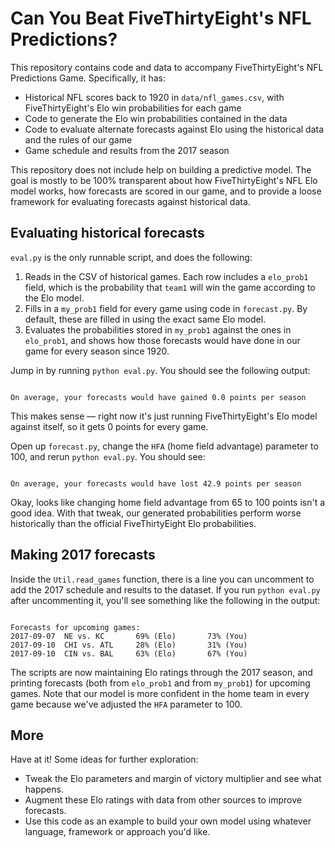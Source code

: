 # Can You Beat FiveThirtyEight's NFL Predictions?

This repository contains code and data to accompany FiveThirtyEight's NFL Predictions Game. Specifically, it has:

* Historical NFL scores back to 1920 in `data/nfl_games.csv`, with FiveThirtyEight's Elo win probabilities for each game
* Code to generate the Elo win probabilities contained in the data
* Code to evaluate alternate forecasts against Elo using the historical data and the rules of our game
* Game schedule and results from the 2017 season

This repository does not include help on building a predictive model. The goal is mostly to be 100% transparent about how FiveThirtyEight's NFL Elo model works, how forecasts are scored in our game, and to provide a loose framework for evaluating forecasts against historical data.

## Evaluating historical forecasts

`eval.py` is the only runnable script, and does the following:

1. Reads in the CSV of historical games. Each row includes a `elo_prob1` field, which is the probability that `team1` will win the game according to the Elo model.
2. Fills in a `my_prob1` field for every game using code in `forecast.py`. By default, these are filled in using the exact same Elo model.
3. Evaluates the probabilities stored in `my_prob1` against the ones in `elo_prob1`, and shows how those forecasts would have done in our game for every season since 1920.

Jump in by running `python eval.py`. You should see the following output:

```

On average, your forecasts would have gained 0.0 points per season

```

This makes sense — right now it's just running FiveThirtyEight's Elo model against itself, so it gets 0 points for every game.

Open up `forecast.py`, change the `HFA` (home field advantage) parameter to 100, and rerun `python eval.py`. You should see:

```

On average, your forecasts would have lost 42.9 points per season

```

Okay, looks like changing home field advantage from 65 to 100 points isn't a good idea. With that tweak, our generated probabilities perform worse historically than the official FiveThirtyEight Elo probabilities.

## Making 2017 forecasts

Inside the `Util.read_games` function, there is a line you can uncomment to add the 2017 schedule and results to the dataset. If you run `python eval.py` after uncommenting it, you'll see something like the following in the output:

```

Forecasts for upcoming games:
2017-09-07	NE vs. KC		69% (Elo)		73% (You)
2017-09-10	CHI vs. ATL		28% (Elo)		31% (You)
2017-09-10	CIN vs. BAL		63% (Elo)		67% (You)

```

The scripts are now maintaining Elo ratings through the 2017 season, and printing forecasts (both from `elo_prob1` and from `my_prob1`) for upcoming games. Note that our model is more confident in the home team in every game because we've adjusted the `HFA` parameter to 100.

## More

Have at it! Some ideas for further exploration:

* Tweak the Elo parameters and margin of victory multiplier and see what happens.
* Augment these Elo ratings with data from other sources to improve forecasts.
* Use this code as an example to build your own model using whatever language, framework or approach you'd like.